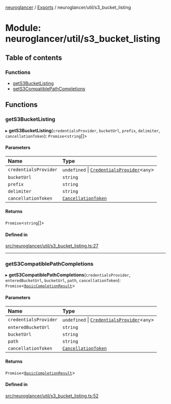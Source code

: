 [neuroglancer](../README.md) / [Exports](../modules.md) / neuroglancer/util/s3\_bucket\_listing

# Module: neuroglancer/util/s3\_bucket\_listing

## Table of contents

### Functions

- [getS3BucketListing](neuroglancer_util_s3_bucket_listing.md#gets3bucketlisting)
- [getS3CompatiblePathCompletions](neuroglancer_util_s3_bucket_listing.md#gets3compatiblepathcompletions)

## Functions

### getS3BucketListing

▸ **getS3BucketListing**(`credentialsProvider`, `bucketUrl`, `prefix`, `delimiter`, `cancellationToken`): `Promise`<`string`[]\>

#### Parameters

| Name | Type |
| :------ | :------ |
| `credentialsProvider` | `undefined` \| [`CredentialsProvider`](../classes/neuroglancer_credentials_provider.CredentialsProvider.md)<`any`\> |
| `bucketUrl` | `string` |
| `prefix` | `string` |
| `delimiter` | `string` |
| `cancellationToken` | [`CancellationToken`](../interfaces/neuroglancer_util_cancellation.CancellationToken.md) |

#### Returns

`Promise`<`string`[]\>

#### Defined in

[src/neuroglancer/util/s3_bucket_listing.ts:27](https://github.com/ActiveBrainAtlas2/neuroglancer/blob/91617476/src/neuroglancer/util/s3_bucket_listing.ts#L27)

___

### getS3CompatiblePathCompletions

▸ **getS3CompatiblePathCompletions**(`credentialsProvider`, `enteredBucketUrl`, `bucketUrl`, `path`, `cancellationToken`): `Promise`<[`BasicCompletionResult`](../interfaces/neuroglancer_util_completion.BasicCompletionResult.md)\>

#### Parameters

| Name | Type |
| :------ | :------ |
| `credentialsProvider` | `undefined` \| [`CredentialsProvider`](../classes/neuroglancer_credentials_provider.CredentialsProvider.md)<`any`\> |
| `enteredBucketUrl` | `string` |
| `bucketUrl` | `string` |
| `path` | `string` |
| `cancellationToken` | [`CancellationToken`](../interfaces/neuroglancer_util_cancellation.CancellationToken.md) |

#### Returns

`Promise`<[`BasicCompletionResult`](../interfaces/neuroglancer_util_completion.BasicCompletionResult.md)\>

#### Defined in

[src/neuroglancer/util/s3_bucket_listing.ts:52](https://github.com/ActiveBrainAtlas2/neuroglancer/blob/91617476/src/neuroglancer/util/s3_bucket_listing.ts#L52)

